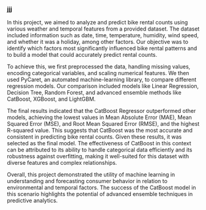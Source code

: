 <h3> jjj</h3>
In this project, we aimed to analyze and predict bike rental counts using various weather and temporal features from a provided dataset. The dataset included information such as date, time, temperature, humidity, wind speed, and whether it was a holiday, among other factors. Our objective was to identify which factors most significantly influenced bike rental patterns and to build a model that could accurately predict rental counts.

To achieve this, we first preprocessed the data, handling missing values, encoding categorical variables, and scaling numerical features. We then used PyCaret, an automated machine-learning library, to compare different regression models. Our comparison included models like Linear Regression, Decision Tree, Random Forest, and advanced ensemble methods like CatBoost, XGBoost, and LightGBM.

The final results indicated that the CatBoost Regressor outperformed other models, achieving the lowest values in Mean Absolute Error (MAE), Mean Squared Error (MSE), and Root Mean Squared Error (RMSE), and the highest R-squared value. This suggests that CatBoost was the most accurate and consistent in predicting bike rental counts. Given these results, it was selected as the final model. The effectiveness of CatBoost in this context can be attributed to its ability to handle categorical data efficiently and its robustness against overfitting, making it well-suited for this dataset with diverse features and complex relationships.

Overall, this project demonstrated the utility of machine learning in understanding and forecasting consumer behavior in relation to environmental and temporal factors. The success of the CatBoost model in this scenario highlights the potential of advanced ensemble techniques in predictive analytics.
